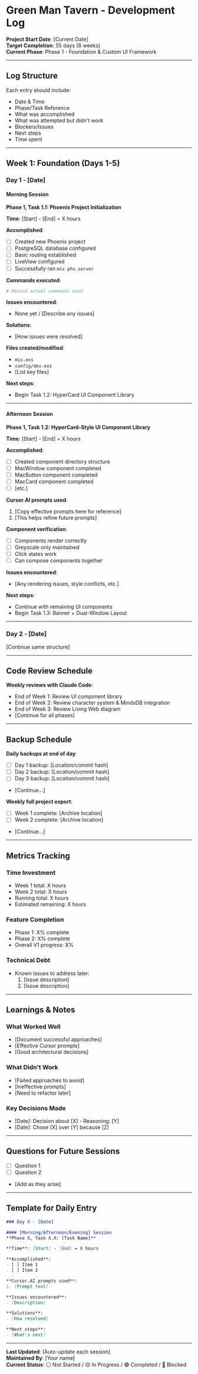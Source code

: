 # Green Man Tavern - Development Log

**Project Start Date**: [Current Date]  
**Target Completion**: 55 days (8 weeks)  
**Current Phase**: Phase 1 - Foundation & Custom UI Framework

---

## Log Structure
Each entry should include:
- Date & Time
- Phase/Task Reference
- What was accomplished
- What was attempted but didn't work
- Blockers/Issues
- Next steps
- Time spent

---

## Week 1: Foundation (Days 1-5)

### Day 1 - [Date]

#### Morning Session
**Phase 1, Task 1.1: Phoenix Project Initialization**

**Time**: [Start] - [End] = X hours

**Accomplished**:
- [ ] Created new Phoenix project
- [ ] PostgreSQL database configured
- [ ] Basic routing established
- [ ] LiveView configured
- [ ] Successfully ran `mix phx.server`

**Commands executed**:
```bash
# Record actual commands used
```

**Issues encountered**:
- None yet / [Describe any issues]

**Solutions**:
- [How issues were resolved]

**Files created/modified**:
- `mix.exs`
- `config/dev.exs`
- [List key files]

**Next steps**:
- Begin Task 1.2: HyperCard UI Component Library

---

#### Afternoon Session
**Phase 1, Task 1.2: HyperCard-Style UI Component Library**

**Time**: [Start] - [End] = X hours

**Accomplished**:
- [ ] Created component directory structure
- [ ] MacWindow component completed
- [ ] MacButton component completed
- [ ] MacCard component completed
- [ ] [etc.]

**Cursor.AI prompts used**:
1. [Copy effective prompts here for reference]
2. [This helps refine future prompts]

**Component verification**:
- [ ] Components render correctly
- [ ] Greyscale only maintained
- [ ] Click states work
- [ ] Can compose components together

**Issues encountered**:
- [Any rendering issues, style conflicts, etc.]

**Next steps**:
- Continue with remaining UI components
- Begin Task 1.3: Banner + Dual-Window Layout

---

### Day 2 - [Date]

[Continue same structure]

---

## Code Review Schedule

**Weekly reviews with Claude Code**:
- End of Week 1: Review UI component library
- End of Week 2: Review character system & MindsDB integration
- End of Week 3: Review Living Web diagram
- [Continue for all phases]

---

## Backup Schedule

**Daily backups at end of day**:
- [ ] Day 1 backup: [Location/commit hash]
- [ ] Day 2 backup: [Location/commit hash]
- [ ] Day 3 backup: [Location/commit hash]
- [Continue...]

**Weekly full project export**:
- [ ] Week 1 complete: [Archive location]
- [ ] Week 2 complete: [Archive location]
- [Continue...]

---

## Metrics Tracking

### Time Investment
- Week 1 total: X hours
- Week 2 total: X hours
- Running total: X hours
- Estimated remaining: X hours

### Feature Completion
- Phase 1: X% complete
- Phase 2: X% complete
- Overall V1 progress: X%

### Technical Debt
- Known issues to address later:
  1. [Issue description]
  2. [Issue description]

---

## Learnings & Notes

### What Worked Well
- [Document successful approaches]
- [Effective Cursor prompts]
- [Good architectural decisions]

### What Didn't Work
- [Failed approaches to avoid]
- [Ineffective prompts]
- [Need to refactor later]

### Key Decisions Made
- [Date]: Decision about [X] - Reasoning: [Y]
- [Date]: Chose [X] over [Y] because [Z]

---

## Questions for Future Sessions
- [ ] Question 1
- [ ] Question 2
- [Add as they arise]

---

## Template for Daily Entry

```markdown
### Day X - [Date]

#### [Morning/Afternoon/Evening] Session
**Phase X, Task X.X: [Task Name]**

**Time**: [Start] - [End] = X hours

**Accomplished**:
- [ ] Item 1
- [ ] Item 2

**Cursor.AI prompts used**:
1. [Prompt text]

**Issues encountered**:
- [Description]

**Solutions**:
- [How resolved]

**Next steps**:
- [What's next]
```

---

**Last Updated**: [Auto-update each session]  
**Maintained By**: [Your name]  
**Current Status**: ⚪ Not Started / 🟡 In Progress / 🟢 Completed / 🔴 Blocked